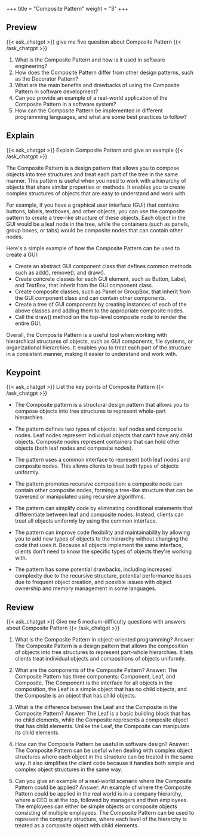 +++
title = "Composite Pattern"
weight = "3"
+++
## Preview
{{< ask_chatgpt >}}
give me five question about Composite Pattern
{{< /ask_chatgpt >}}




1. What is the Composite Pattern and how is it used in software engineering?
2. How does the Composite Pattern differ from other design patterns, such as the Decorator Pattern?
3. What are the main benefits and drawbacks of using the Composite Pattern in software development?
4. Can you provide an example of a real-world application of the Composite Pattern in a software system?
5. How can the Composite Pattern be implemented in different programming languages, and what are some best practices to follow?   

## Explain
{{< ask_chatgpt >}}
Explain Composite Pattern and give an example
{{< /ask_chatgpt >}}



The Composite Pattern is a design pattern that allows you to compose objects into tree structures and treat each part of the tree in the same manner. This pattern is useful when you need to work with a hierarchy of objects that share similar properties or methods. It enables you to create complex structures of objects that are easy to understand and work with.

For example, if you have a graphical user interface (GUI) that contains buttons, labels, textboxes, and other objects, you can use the composite pattern to create a tree-like structure of these objects. Each object in the GUI would be a leaf node in the tree, while the containers (such as panels, group boxes, or tabs) would be composite nodes that can contain other nodes.

Here's a simple example of how the Composite Pattern can be used to create a GUI:

- Create an abstract GUI component class that defines common methods such as add(), remove(), and draw().
- Create concrete classes for each GUI element, such as Button, Label, and TextBox, that inherit from the GUI component class.
- Create composite classes, such as Panel or GroupBox, that inherit from the GUI component class and can contain other components.
- Create a tree of GUI components by creating instances of each of the above classes and adding them to the appropriate composite nodes.
- Call the draw() method on the top-level composite node to render the entire GUI.

Overall, the Composite Pattern is a useful tool when working with hierarchical structures of objects, such as GUI components, file systems, or organizational hierarchies. It enables you to treat each part of the structure in a consistent manner, making it easier to understand and work with.   

## Keypoint
{{< ask_chatgpt >}}
List the key points of Composite Pattern
{{< /ask_chatgpt >}}



- The Composite pattern is a structural design pattern that allows you to compose objects into tree structures to represent whole-part hierarchies.

- The pattern defines two types of objects: leaf nodes and composite nodes. Leaf nodes represent individual objects that can't have any child objects. Composite nodes represent containers that can hold other objects (both leaf nodes and composite nodes).

- The pattern uses a common interface to represent both leaf nodes and composite nodes. This allows clients to treat both types of objects uniformly.

- The pattern promotes recursive composition: a composite node can contain other composite nodes, forming a tree-like structure that can be traversed or manipulated using recursive algorithms.

- The pattern can simplify code by eliminating conditional statements that differentiate between leaf and composite nodes. Instead, clients can treat all objects uniformly by using the common interface.

- The pattern can improve code flexibility and maintainability by allowing you to add new types of objects to the hierarchy without changing the code that uses it. Because all objects implement the same interface, clients don't need to know the specific types of objects they're working with.

- The pattern has some potential drawbacks, including increased complexity due to the recursive structure, potential performance issues due to frequent object creation, and possible issues with object ownership and memory management in some languages.   

## Review
{{< ask_chatgpt >}}
Give me 5 medium-difficulty questions with answers about Composite Pattern
{{< /ask_chatgpt >}}



1. What is the Composite Pattern in object-oriented programming?
Answer: The Composite Pattern is a design pattern that allows the composition of objects into tree structures to represent part-whole hierarchies. It lets clients treat individual objects and compositions of objects uniformly.

2. What are the components of the Composite Pattern?
Answer: The Composite Pattern has three components: Component, Leaf, and Composite. The Component is the interface for all objects in the composition, the Leaf is a simple object that has no child objects, and the Composite is an object that has child objects.

3. What is the difference between the Leaf and the Composite in the Composite Pattern?
Answer: The Leaf is a basic building block that has no child elements, while the Composite represents a composite object that has child elements. Unlike the Leaf, the Composite can manipulate its child elements.

4. How can the Composite Pattern be useful in software design?
Answer: The Composite Pattern can be useful when dealing with complex object structures where each object in the structure can be treated in the same way. It also simplifies the client code because it handles both simple and complex object structures in the same way.

5. Can you give an example of a real-world scenario where the Composite Pattern could be applied?
Answer: An example of where the Composite Pattern could be applied in the real world is in a company hierarchy, where a CEO is at the top, followed by managers and then employees. The employees can either be simple objects or composite objects consisting of multiple employees. The Composite Pattern can be used to represent the company structure, where each level of the hierarchy is treated as a composite object with child elements.   

